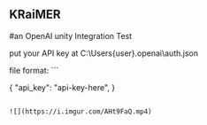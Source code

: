 ## KRaiMER
 #an OpenAI unity Integration Test


put your API key at C:\Users\{user}\.openai\auth.json

file format:	```

{
    "api_key": "api-key-here",
}

```

![](https://i.imgur.com/AHt9FaQ.mp4)